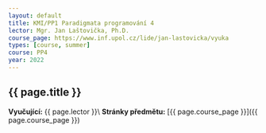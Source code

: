 ```yaml
---
layout: default
title: KMI/PP1 Paradigmata programování 4
lector: Mgr. Jan Laštovička, Ph.D.
course_page: https://www.inf.upol.cz/lide/jan-lastovicka/vyuka
types: [course, summer]
course: PP4
year: 2022
---
```


## {{ page.title }}
**Vyučující:** {{ page.lector }}\\
**Stránky předmětu:** [{{ page.course_page }}]({{ page.course_page }})
